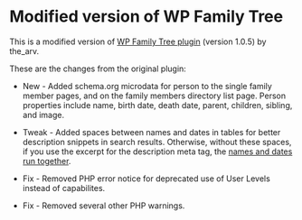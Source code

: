 Modified version of WP Family Tree
==================================

This is a modified version of [WP Family Tree plugin](https://wordpress.org/plugins/wp-family-tree/) (version 1.0.5) by the_arv.

These are the changes from the original plugin:

* New - Added schema.org microdata for person to the single family member pages, and on the family members directory list page. Person properties include name, birth date, death date, parent, children, sibling, and image.

* Tweak - Added spaces between names and dates in tables for better description snippets in search results. Otherwise, without these spaces, if you use the excerpt for the description meta tag, the [names and dates run together](http://isabelcastillo.com/add-spaces-wp-family-tree).

* Fix - Removed PHP error notice for deprecated use of User Levels instead of capabilites.

* Fix - Removed several other PHP warnings.
